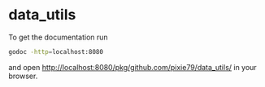 # data_utils

To get the documentation run
```bash
godoc -http=localhost:8080
```

and open [http://localhost:8080/pkg/github.com/pixie79/data_utils/](http://localhost:8080/pkg/github.com/pixie79/data_utils/) in your browser.
